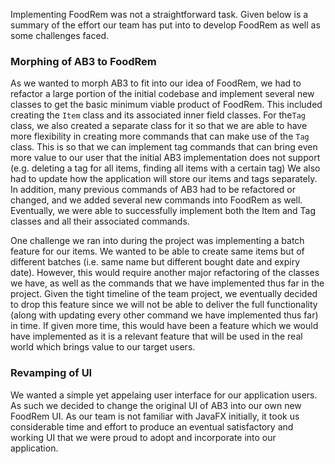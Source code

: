 <!-- markdownlint-disable-file first-line-h1 -->
Implementing FoodRem was not a straightforward task. Given below is a summary of the effort our team has put into to develop FoodRem as well as some challenges faced.

### Morphing of AB3 to FoodRem

As we wanted to morph AB3 to fit into our idea of FoodRem, we had to refactor a large portion of the initial codebase and implement several new classes to get the basic minimum viable product of FoodRem. This included creating the `Item` class and its associated inner field classes. For the`Tag` class, we also created a separate class for it so that we are able to have more flexibility in creating more commands that can make use of the `Tag` class. This is so that we can implement tag commands that can bring even more value to our user that the initial AB3 implementation does not support (e.g. deleting a tag for all items, finding all items with a certain tag) We also had to update how the application will store our items and tags separately. In addition, many previous commands of AB3 had to be refactored or changed, and we added several new commands into FoodRem as well. Eventually, we were able to successfully  implement both the Item and Tag classes and all their associated commands.

One challenge we ran into during the project was implementing a batch feature for our items. We wanted to be able to create same items but of different batches (i.e. same name but different bought date and expiry date). However, this would require another major refactoring of the classes we have, as well as the commands that we have implemented thus far in the project. Given the tight timeline of the team project, we eventually decided to drop this feature since we will not be able to deliver the full functionality (along with updating every other command we have implemented thus far) in time. If given more time, this would have been a feature which we would have implemented as it is a relevant feature that will be used in the real world which brings value to our target users.

### Revamping of UI

We wanted a simple yet appelaing  user interface for our application users. As such we decided to change the original UI of AB3 into our own new FoodRem UI. As our team is not familiar with JavaFX initially, it took us considerable time and effort to produce an eventual satisfactory and working UI that we were proud to adopt and incorporate into our application.
